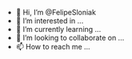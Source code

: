 - 👋 Hi, I’m @FelipeSloniak
- 👀 I’m interested in ...
- 🌱 I’m currently learning ...
- 💞️ I’m looking to collaborate on ...
- 📫 How to reach me ...

<!---
FelipeSloniak/FelipeSloniak is a ✨ special ✨ repository because its `README.md` (this file) appears on your GitHub profile.
You can click the Preview link to take a look at your changes.
--->

